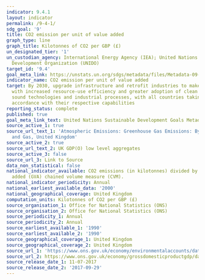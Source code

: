 ```yaml
---
indicator: 9.4.1
layout: indicator
permalink: /9-4-1/
sdg_goal: '9'
title: CO2 emission per unit of value added
graph_type: line
graph_title: Kilotonnes of CO2 per GBP (£)
un_designated_tier: '1'
un_custodian_agency: International Energy Agency (IEA); United Nations Industrial
  Development Organization (UNIDO)
target_id: '9.4'
goal_meta_link: https://unstats.un.org/sdgs/metadata/files/Metadata-09-04-01.pdf
indicator_name: CO2 emission per unit of value added
target: By 2030, upgrade infrastructure and retrofit industries to make them sustainable,
  with increased resource-use efficiency and greater adoption of clean and environmentally
  sound technologies and industrial processes, with all countries taking action in
  accordance with their respective capabilities
reporting_status: complete
published: true
goal_meta_link_text: United Nations Sustainable Development Goals Metadata (pdf 515kB)
source_active_1: true
source_url_text_1: 'Atmospheric Emissions: Greenhouse Gas Emissions: By Economic Sector
  and Gas, United Kingdom'
source_active_2: true
source_url_text_2: UK GDP(O) low level aggregates
source_active_3: false
source_url_3: Link to Source
data_non_statistical: false
national_indicator_available: CO2 emissions (in kilotonnes) divided by gross value
  added (GVA) chained volume measure (CVM).
national_indicator_periodicity: Annual
national_earliest_available_data: '2000'
national_geographical_coverage: United Kingdom
computation_units: Kilotonnes of CO2 per GBP (£)
source_organisation_1: Office for National Statistics (ONS)
source_organisation_2: Office for National Statistics (ONS)
source_periodicity_1: Annual
source_periodicity_2: Annual
source_earliest_available_1: '1990'
source_earliest_available_2: '1990'
source_geographical_coverage_1: United Kingdom
source_geographical_coverage_2: United Kingdom
source_url_1: 'https://www.ons.gov.uk/economy/environmentalaccounts/datasets/ukenvironmentalaccountsatmosphericemissionsgreenhousegasemissionsbyeconomicsectorandgasunitedkingdom '
source_url_2: https://www.ons.gov.uk/economy/grossdomesticproductgdp/datasets/ukgdpolowlevelaggregates
source_release_date_1: 11-07-2017
source_release_date_2: '2017-09-29'
---
```


